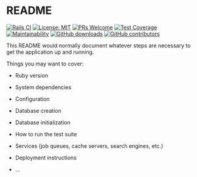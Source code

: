 # README
[![Rails CI](https://github.com/nagstler/flexi-catalog/actions/workflows/rails.yml/badge.svg?branch=main)](https://github.com/nagstler/flexi-catalog/actions/workflows/rails.yml) [![License: MIT](https://img.shields.io/badge/License-MIT-green.svg)](https://opensource.org/licenses/MIT) [![PRs Welcome](https://img.shields.io/badge/PRs-welcome-brightgreen.svg)](http://makeapullrequest.com)
 [![Test Coverage](https://api.codeclimate.com/v1/badges/3f044275b1ae2da5f57d/test_coverage)](https://codeclimate.com/github/nagstler/flexi-catalog/test_coverage) [![Maintainability](https://api.codeclimate.com/v1/badges/3f044275b1ae2da5f57d/maintainability)](https://codeclimate.com/github/nagstler/flexi-catalog/maintainability) [![GitHub downloads](https://img.shields.io/github/downloads/nagstler/flexi-catalog/total)](https://github.com/nagstler/flexi-catalog/releases) [![GitHub contributors](https://img.shields.io/github/contributors/nagstler/flexi-catalog)](https://github.com/nagstler/flexi-catalog/graphs/contributors)



This README would normally document whatever steps are necessary to get the
application up and running.

Things you may want to cover:

* Ruby version

* System dependencies

* Configuration

* Database creation

* Database initialization

* How to run the test suite

* Services (job queues, cache servers, search engines, etc.)

* Deployment instructions

* ...
